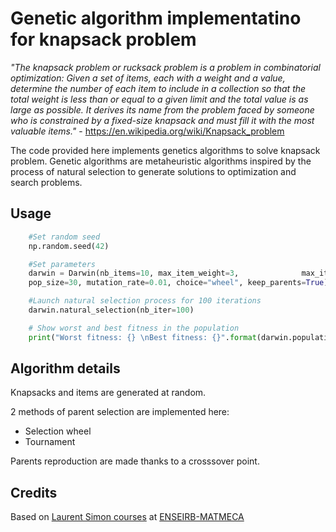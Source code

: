 # Genetic algorithm implementatino for knapsack problem 

<cite>"The knapsack problem or rucksack problem is a problem in combinatorial optimization: Given a set of items, each with a weight and a value, determine the number of each item to include in a collection so that the total weight is less than or equal to a given limit and the total value is as large as possible. It derives its name from the problem faced by someone who is constrained by a fixed-size knapsack and must fill it with the most valuable items."</cite> - https://en.wikipedia.org/wiki/Knapsack_problem

The code provided here implements genetics algorithms to solve knapsack problem. Genetic algorithms are metaheuristic algorithms inspired by the process of natural selection to generate solutions to optimization and search problems.

## Usage
```python
    #Set random seed
    np.random.seed(42)

    #Set parameters
    darwin = Darwin(nb_items=10, max_item_weight=3,              max_item_val=10, max_knapsack_weight=20,
    pop_size=30, mutation_rate=0.01, choice="wheel", keep_parents=True)

    #Launch natural selection process for 100 iterations
    darwin.natural_selection(nb_iter=100)

    # Show worst and best fitness in the population
    print("Worst fitness: {} \nBest fitness: {}".format(darwin.population[0].get_fitness(),darwin.population[-1].get_fitness())
```
## Algorithm details
Knapsacks and items are generated at random.

2 methods of parent selection are implemented here: 
* Selection wheel
* Tournament

Parents reproduction are made thanks to a crosssover point.



## Credits
Based on [Laurent Simon courses](https://www.labri.fr/perso/lsimon/ia-2019/recherche/) at [ENSEIRB-MATMECA](https://enseirb-matmeca.bordeaux-inp.fr/fr)  